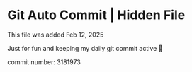 # Git Auto Commit | Hidden File

This file was added Feb 12, 2025

Just for fun and keeping my daily git commit active 🤪

commit number: 3181973
